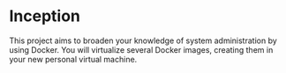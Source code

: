 # Inception

This project aims to broaden your knowledge of system administration by using Docker. You will virtualize several Docker images, creating them in your new personal virtual machine.
